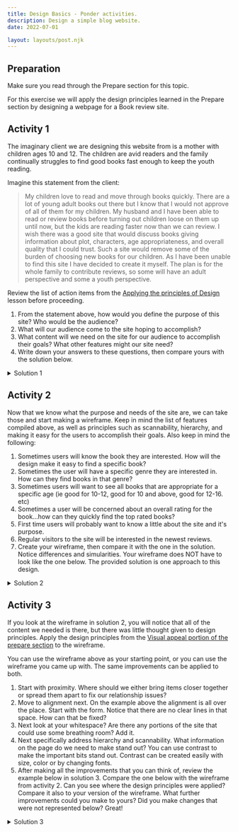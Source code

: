```yaml
---
title: Design Basics - Ponder activities.
description: Design a simple blog website.
date: 2022-07-01

layout: layouts/post.njk
---
```


## Preparation

Make sure you read through the Prepare section for this topic.

For this exercise we will apply the design principles learned in the Prepare section by designing a webpage for a Book review site.

## Activity 1

The imaginary client we are designing this website from is a mother with children ages 10 and 12. The children are avid readers and the family continually struggles to find good books fast enough to keep the youth reading.

Imagine this statement from the client:

> My children love to read and move through books quickly. There are a lot of young adult books out there but I know that I would not approve of all of them for my children. My husband and I have been able to read or review books before turning out children loose on them up until now, but the kids are reading faster now than we can review. I wish there was a good site that would discuss books giving information about plot, characters, age appropriateness, and overall quality that I could trust. Such a site would remove some of the burden of choosing new books for our children.
> As I have been unable to find this site I have decided to create it myself. The plan is for the whole family to contribute reviews, so some will have an adult perspective and some a youth perspective.

Review the list of action items from the [Applying the principles of Design](../prepare1/) lesson before proceeding.

1. From the statement above, how would you define the purpose of this site? Who would be the audience?
2. What will our audience come to the site hoping to accomplish?
3. What content will we need on the site for our audience to accomplish their goals? What other features might our site need?
4. Write down your answers to these questions, then compare yours with the solution below.

<details>
<summary>Solution 1</summary>

- Purpose: Create a site with detailed reviews of young adult books that parents and youth can use to find new reading material.
- Audience: Primarily parents of children ages 10-16, also children 10-16. But also anyone who likes to read.
- Parents and youth will come to the site to find new books to read. Their purposes will likely be slightly different however. Parents will primarily be concerned with if the book is appropriate for their child. This could involve questions about reading level and/or content. Youth will probably be more interested in whether the book sounds interesting and is well written. The site needs to accomodate both groups.

</details>

## Activity 2

Now that we know what the purpose and needs of the site are, we can take those and start making a wireframe. Keep in mind the list of features compiled above, as well as principles such as scannability, hierarchy, and making it easy for the users to accomplish their goals. Also keep in mind the following:

1. Sometimes users will know the book they are interested. How will the design make it easy to find a specific book?
2. Sometimes the user will have a specific genre they are interested in. How can they find books in that genre?
3. Sometimes users will want to see all books that are appropriate for a specific age (ie good for 10-12, good for 10 and above, good for 12-16. etc)
4. Sometimes a user will be concerned about an overall rating for the book...how can they quickly find the top rated books?
5. First time users will probably want to know a little about the site and it's purpose.
6. Regular visitors to the site will be interested in the newest reviews.
7. Create your wireframe, then compare it with the one in the solution. Notice differences and simularities. Your wireframe does NOT have to look like the one below. The provided solution is one approach to this design.

<details>
<summary>Solution 2</summary>

![initial wireframe for book review site](../../../../img/design-wireframe-initial.png)

</details>

## Activity 3

If you look at the wireframe in solution 2, you will notice that all of the content we needed is there, but there was little thought given to design principles. Apply the design principles from the [Visual appeal portion of the prepare section](../prepare1/) to the wireframe.

You can use the wireframe above as your starting point, or you can use the wireframe you came up with. The same improvements can be applied to both.

1. Start with proximity. Where should we either bring items closer together or spread them apart to fix our relationship issues?
2. Move to alignment next. On the example above the alignment is all over the place. Start with the form. Notice that there are no clear lines in that space. How can that be fixed?
3. Next look at your whitespace? Are there any portions of the site that could use some breathing room? Add it.
4. Next specifically address hierarchy and scannability. What information on the page do we need to make stand out? You can use contrast to make the important bits stand out. Contrast can be created easily with size, color or by changing fonts.
5. After making all the improvements that you can think of, review the example below in solution 3. Compare the one below with the wireframe from activity 2. Can you see where the design principles were applied? Compare it also to your version of the wireframe. What further improvements could you make to yours? Did you make changes that were not represented below? Great!

<details>
<summary>Solution 3</summary>

![wireframe for book review site with design principles applied](../../../../img/design-wireframe-final.png)

</details>
